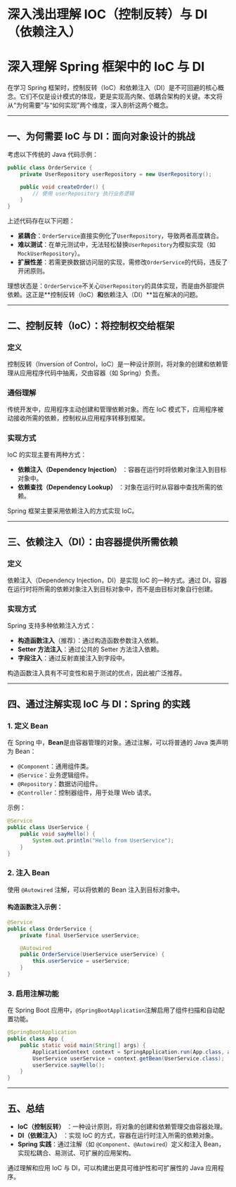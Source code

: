 # 深入浅出理解 IOC（控制反转）与 DI（依赖注入）

# 深入理解 Spring 框架中的 IoC 与 DI

在学习 Spring 框架时，控制反转（IoC）和依赖注入（DI）是不可回避的核心概念。它们不仅是设计模式的体现，更是实现高内聚、低耦合架构的关键。本文将从“为何需要”与“如何实现”两个维度，深入剖析这两个概念。

---

## 一、为何需要 IoC 与 DI：面向对象设计的挑战

考虑以下传统的 Java 代码示例：

```java
public class OrderService {
    private UserRepository userRepository = new UserRepository();

    public void createOrder() {
        // 使用 userRepository 执行业务逻辑
    }
}
```

上述代码存在以下问题：

* **紧耦合**：`OrderService`​直接实例化了`UserRepository`​，导致两者高度耦合。
* **难以测试**：在单元测试中，无法轻松替换`UserRepository`​为模拟实现（如`MockUserRepository`​）。
* **扩展性差**：若需更换数据访问层的实现，需修改`OrderService`​的代码，违反了开闭原则。

理想状态是：`OrderService`​不关心`UserRepository`​的具体实现，而是由外部提供依赖。这正是\*\*控制反转（IoC）**和**依赖注入（DI）\*\*旨在解决的问题。

---

## 二、控制反转（IoC）：将控制权交给框架

### 定义

控制反转（Inversion of Control，IoC）是一种设计原则，将对象的创建和依赖管理从应用程序代码中抽离，交由容器（如 Spring）负责。

### 通俗理解

传统开发中，应用程序主动创建和管理依赖对象。而在 IoC 模式下，应用程序被动接收所需的依赖，控制权从应用程序转移到框架。

### 实现方式

IoC 的实现主要有两种方式：

* **依赖注入（Dependency Injection）** ：容器在运行时将依赖对象注入到目标对象中。
* **依赖查找（Dependency Lookup）** ：对象在运行时从容器中查找所需的依赖。

Spring 框架主要采用依赖注入的方式实现 IoC。

---

## 三、依赖注入（DI）：由容器提供所需依赖

### 定义

依赖注入（Dependency Injection，DI）是实现 IoC 的一种方式。通过 DI，容器在运行时将所需的依赖对象注入到目标对象中，而不是由目标对象自行创建。

### 实现方式

Spring 支持多种依赖注入方式：

* **构造函数注入**（推荐）：通过构造函数参数注入依赖。
* **Setter 方法注入**：通过公共的 Setter 方法注入依赖。
* **字段注入**：通过反射直接注入到字段中。

构造函数注入具有不可变性和易于测试的优点，因此被广泛推荐。

---

## 四、通过注解实现 IoC 与 DI：Spring 的实践

### 1. 定义 Bean

在 Spring 中，**Bean**是由容器管理的对象。通过注解，可以将普通的 Java 类声明为 Bean：

* ​`@Component`​：通用组件类。
* ​`@Service`​：业务逻辑组件。
* ​`@Repository`​：数据访问组件。
* ​`@Controller`​：控制器组件，用于处理 Web 请求。

示例：

```java
@Service
public class UserService {
    public void sayHello() {
        System.out.println("Hello from UserService");
    }
}
```

### 2. 注入 Bean

使用 `@Autowired`​ 注解，可以将依赖的 Bean 注入到目标对象中。

#### 构造函数注入示例：

```java
@Service
public class OrderService {
    private final UserService userService;

    @Autowired
    public OrderService(UserService userService) {
        this.userService = userService;
    }
}
```

### 3. 启用注解功能

在 Spring Boot 应用中，`@SpringBootApplication`​ 注解启用了组件扫描和自动配置功能。

```java
@SpringBootApplication
public class App {
    public static void main(String[] args) {
        ApplicationContext context = SpringApplication.run(App.class, args);
        UserService userService = context.getBean(UserService.class);
        userService.sayHello();
    }
}
```

---

## 五、总结

* **IoC（控制反转）** ：一种设计原则，将对象的创建和依赖管理交由容器处理。
* **DI（依赖注入）** ：实现 IoC 的方式，容器在运行时注入所需的依赖对象。
* **Spring 实践**：通过注解（如 `@Component`​、`@Autowired`​）定义和注入 Bean，实现松耦合、易测试、可扩展的应用架构。

通过理解和应用 IoC 与 DI，可以构建出更具可维护性和可扩展性的 Java 应用程序。
